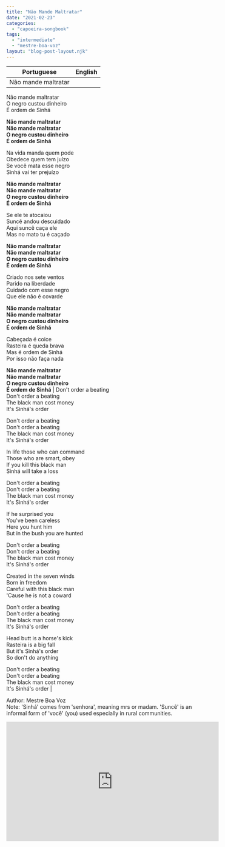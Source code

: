 ```yaml
---
title: "Não Mande Maltratar"
date: "2021-02-23"
categories: 
  - "capoeira-songbook"
tags: 
  - "intermediate"
  - "mestre-boa-voz"
layout: "blog-post-layout.njk"
---
```


| Portuguese | English |
| --- | --- |
| Não mande maltratar  
Não mande maltratar  
O negro custou dinheiro  
É ordem de Sinhá  
  
**Não mande maltratar  
Não mande maltratar  
O negro custou dinheiro  
É ordem de Sinhá**  
  
Na vida manda quem pode  
Obedece quem tem juízo  
Se você mata esse negro  
Sinhá vai ter prejuízo  
  
**Não mande maltratar  
Não mande maltratar  
O negro custou dinheiro  
É ordem de Sinhá**  
  
Se ele te atocaiou  
Suncê andou descuidado  
Aqui suncê caça ele  
Mas no mato tu é caçado  
  
**Não mande maltratar  
Não mande maltratar  
O negro custou dinheiro  
É ordem de Sinhá**  
  
Criado nos sete ventos  
Parido na liberdade  
Cuidado com esse negro  
Que ele não é covarde  
  
**Não mande maltratar  
Não mande maltratar  
O negro custou dinheiro  
É ordem de Sinhá**  
  
Cabeçada é coice  
Rasteira é queda brava  
Mas é ordem de Sinhá  
Por isso não faça nada  
  
**Não mande maltratar  
Não mande maltratar  
O negro custou dinheiro  
É ordem de Sinhá** | Don't order a beating  
Don't order a beating  
The black man cost money  
It's Sinhá's order  
  
Don't order a beating  
Don't order a beating  
The black man cost money  
It's Sinhá's order  
  
In life those who can command  
Those who are smart, obey  
If you kill this black man  
Sinhá will take a loss  
  
Don't order a beating  
Don't order a beating  
The black man cost money  
It's Sinhá's order  
  
If he surprised you  
You've been careless  
Here you hunt him  
But in the bush you are hunted  
  
Don't order a beating  
Don't order a beating  
The black man cost money  
It's Sinhá's order  
  
Created in the seven winds  
Born in freedom  
Careful with this black man  
'Cause he is not a coward  
  
Don't order a beating  
Don't order a beating  
The black man cost money  
It's Sinhá's order  
  
Head butt is a horse's kick  
Rasteira is a big fall  
But it's Sinhá's order  
So don't do anything  
  
Don't order a beating  
Don't order a beating  
The black man cost money  
It's Sinhá's order |

<figcaption>

Author: Mestre Boa Voz  
Note: 'Sinhá' comes from 'senhora', meaning mrs or madam. 'Suncê' is an informal form of 'você' (you) used especially in rural communities.

</figcaption>

<iframe width="560" height="315" src="https://www.youtube.com/embed/iPGxRRtr0JY" title="YouTube video player" frameborder="0" allow="accelerometer; autoplay; clipboard-write; encrypted-media; gyroscope; picture-in-picture" allowfullscreen></iframe>
